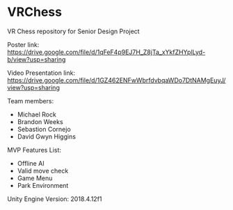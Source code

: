 # VRChess
VR Chess repository for Senior Design Project

Poster link: https://drive.google.com/file/d/1qFeF4p9EJ7H_Z8jTa_xYkfZHYplLyd-b/view?usp=sharing

Video Presentation link: https://drive.google.com/file/d/1GZ462ENFwWbrfdvbqaWDo7DtNAMgEuyJ/view?usp=sharing

Team members:
- Michael Rock
- Brandon Weeks
- Sebastion Cornejo
- David Gwyn Higgins

MVP Features List:
- Offline AI
- Valid move check
- Game Menu
- Park Environment

Unity Engine Version: 2018.4.12f1
